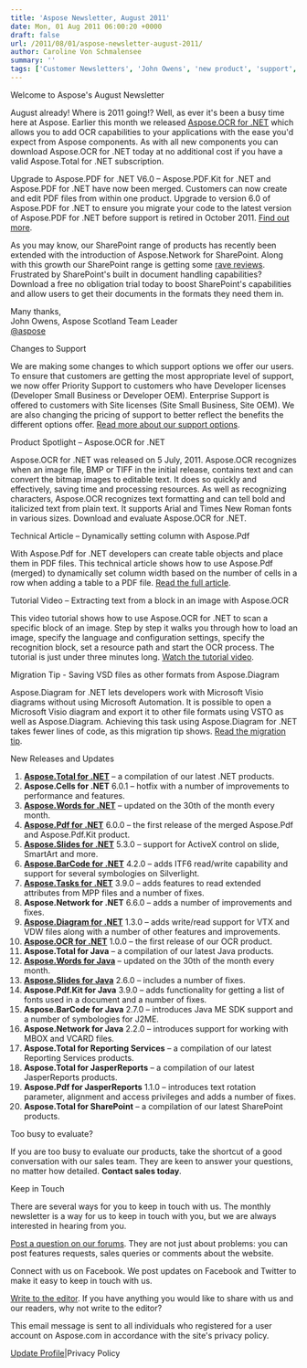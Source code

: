 ```yaml
---
title: 'Aspose Newsletter, August 2011'
date: Mon, 01 Aug 2011 06:00:20 +0000
draft: false
url: /2011/08/01/aspose-newsletter-august-2011/
author: Caroline Von Schmalensee
summary: ''
tags: ['Customer Newsletters', 'John Owens', 'new product', 'support', 'technical article', 'video tutorial']
---
```


Welcome to Aspose's August Newsletter

August already! Where is 2011 going!? Well, as ever it's been a busy time here at Aspose. Earlier this month we released [Aspose.OCR for .NET][1] which allows you to add OCR capabilities to your applications with the ease you'd expect from Aspose components. As with all new components you can download Aspose.OCR for .NET today at no additional cost if you have a valid Aspose.Total for .NET subscription.

Upgrade to Aspose.PDF for .NET V6.0 – Aspose.PDF.Kit for .NET and Aspose.PDF for .NET have now been merged. Customers can now create and edit PDF files from within one product. Upgrade to version 6.0 of Aspose.PDF for .NET to ensure you migrate your code to the latest version of Aspose.PDF for .NET before support is retired in October 2011. [Find out more][2].

As you may know, our SharePoint range of products has recently been extended with the introduction of Aspose.Network for SharePoint. Along with this growth our SharePoint range is getting some [rave reviews][3]. Frustrated by SharePoint's built in document handling capabilities? Download a free no obligation trial today to boost SharePoint's capabilities and allow users to get their documents in the formats they need them in.

Many thanks,  
John Owens, Aspose Scotland Team Leader  
[@aspose][4]

Changes to Support

We are making some changes to which support options we offer our users. To ensure that customers are getting the most appropriate level of support, we now offer Priority Support to customers who have Developer licenses (Developer Small Business or Developer OEM). Enterprise Support is offered to customers with Site licenses (Site Small Business, Site OEM). We are also changing the pricing of support to better reflect the benefits the different options offer. [Read more about our support options][5].

Product Spotlight – Aspose.OCR for .NET

Aspose.OCR for .NET was released on 5 July, 2011. Aspose.OCR recognizes when an image file, BMP or TIFF in the initial release, contains text and can convert the bitmap images to editable text. It does so quickly and effectively, saving time and processing resources. As well as recognizing characters, Aspose.OCR recognizes text formatting and can tell bold and italicized text from plain text. It supports Arial and Times New Roman fonts in various sizes. Download and evaluate Aspose.OCR for .NET.

Technical Article – Dynamically setting column with Aspose.Pdf

[](https://docs.aspose.com/display/emailnet/Home)With Aspose.Pdf for .NET developers can create table objects and place them in PDF files. This technical article shows how to use Aspose.Pdf (merged) to dynamically set column width based on the number of cells in a row when adding a table to a PDF file. [Read the full article][6].

Tutorial Video – Extracting text from a block in an image with Aspose.OCR

[](https://docs.aspose.com/display/emailnet/Home)This video tutorial shows how to use Aspose.OCR for .NET to scan a specific block of an image. Step by step it walks you through how to load an image, specify the language and configuration settings, specify the recognition block, set a resource path and start the OCR process. The tutorial is just under three minutes long. [Watch the tutorial video][7].

Migration Tip - Saving VSD files as other formats from Aspose.Diagram

[](https://docs.aspose.com/display/emailnet/Home)Aspose.Diagram for .NET lets developers work with Microsoft Visio diagrams without using Microsoft Automation. It is possible to open a Microsoft Visio diagram and export it to other file formats using VSTO as well as Aspose.Diagram. Achieving this task using Aspose.Diagram for .NET takes fewer lines of code, as this migration tip shows. [Read the migration tip][8].

New Releases and Updates

1.  [**Aspose.Total for .NET**][9] – a compilation of our latest .NET products.
2.  **Aspose.Cells for .NET** 6.0.1 – hotfix with a number of improvements to performance and features.
3.  [**Aspose.Words for .NET**][10] – updated on the 30th of the month every month.
4.  [**Aspose.Pdf for .NET**][11] 6.0.0 – the first release of the merged Aspose.Pdf and Aspose.Pdf.Kit product.
5.  [**Aspose.Slides for .NET**][12] 5.3.0 – support for ActiveX control on slide, SmartArt and more.
6.  [**Aspose.BarCode for .NET**][13] 4.2.0 – adds ITF6 read/write capability and support for several symbologies on Silverlight.
7.  [**Aspose.Tasks for .NET**][14] 3.9.0 – adds features to read extended attributes from MPP files and a number of fixes.
8.  **Aspose.Network for .NET** 6.6.0 – adds a number of improvements and fixes.
9.  [**Aspose.Diagram for .NET**][15] 1.3.0 – adds write/read support for VTX and VDW files along with a number of other features and improvements.
10.  [**Aspose.OCR for .NET**][16] 1.0.0 – the first release of our OCR product.
11.  **Aspose.Total for Java** – a compilation of our latest Java products.
12.  [**Aspose.Words for Java**][17] – updated on the 30th of the month every month.
13.  [**Aspose.Slides for Java**][18] 2.6.0 – includes a number of fixes.
14.  **Aspose.Pdf.Kit for Java** 3.9.0 – adds functionality for getting a list of fonts used in a document and a number of fixes.
15.  **Aspose.BarCode for Java** 2.7.0 – introduces Java ME SDK support and a number of symbologies for J2ME.
16.  **Aspose.Network for Java** 2.2.0 – introduces support for working with MBOX and VCARD files.
17.  **Aspose.Total for Reporting Services** – a compilation of our latest Reporting Services products.
18.  **Aspose.Total for JasperReports** – a compilation of our latest JasperReports products.
19.  **Aspose.Pdf for JasperReports** 1.1.0 – introduces text rotation parameter, alignment and access privileges and adds a number of fixes.
20.  **Aspose.Total for SharePoint** – a compilation of our latest SharePoint products.

Too busy to evaluate?

If you are too busy to evaluate our products, take the shortcut of a good conversation with our sales team. They are keen to answer your questions, no matter how detailed. **Contact sales today**.

Keep in Touch

There are several ways for you to keep in touch with us. The monthly newsletter is a way for us to keep in touch with you, but we are always interested in hearing from you.

[Post a question on our forums][19]. They are not just about problems: you can post features requests, sales queries or comments about the website.

[](https://docs.aspose.com/display/pdfnet/Home)Connect with us on Facebook. We post updates on Facebook and Twitter to make it easy to keep in touch with us.

[Write to the editor][20]. If you have anything you would like to share with us and our readers, why not write to the editor?

This email message is sent to all individuals who registered for a user account on Aspose.com in accordance with the site's privacy policy.   
  
[Update Profile][21]|Privacy Policy




[1]: https://downloads.aspose.com/total
[2]: https://products.aspose.com/pdf
[3]: https://docs.aspose.com/display/pdfandroidjava/Aspose.PDF+for+Android+via+Java+Home
[4]: http://twitter.com/#!/aspose
[5]: https://products.aspose.com/pdf/android-java
[6]: https://docs.aspose.com/display/emailnet/Home
[7]: https://docs.aspose.com/display/emailnet/Home
[8]: https://docs.aspose.com/display/emailnet/Home
[9]: https://docs.aspose.com/display/emailproductfamily/Home
[10]: https://github.com/aspose-email/Aspose.Email-for-Java
[11]: https://downloads.aspose.com/
[12]: https://products.aspose.com/cells
[13]: https://products.aspose.com/barcode
[14]: https://products.aspose.com/tasks
[15]: https://products.aspose.com/diagram
[16]: https://products.aspose.com/ocr
[17]: https://products.aspose.com/words/java
[18]: https://products.aspose.com/slides/java
[19]: https://products.aspose.com/pdf/net
[20]: mailto:editors@aspose.com
[21]: https://www.aspose.com/




